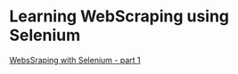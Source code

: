 # Learning WebScraping using Selenium #

[WebsSraping with Selenium - part 1](http://thiagomarzagao.com/2013/11/12/webscraping-with-selenium-part-1/)